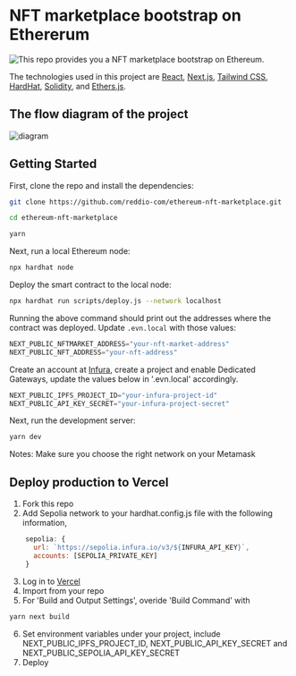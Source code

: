 # NFT marketplace bootstrap on Ethererum

![This repo provides you a NFT marketplace bootstrap on Ethereum.
](demo.png)

The technologies used in this project are [React](https://reactjs.org/), [Next.js](https://nextjs.org/), [Tailwind CSS](https://tailwindcss.com/), [HardHat](https://hardhat.org/), [Solidity](https://docs.soliditylang.org/en/v0.8.5/), and [Ethers.js](https://docs.ethers.io/v5/).

## The flow diagram of the project
![diagram
](diagram.png)

## Getting Started

First, clone the repo and install the dependencies:

```sh
git clone https://github.com/reddio-com/ethereum-nft-marketplace.git
```

```sh
cd ethereum-nft-marketplace
```

```sh
yarn
```

Next, run a local Ethereum node:

```sh
npx hardhat node
```

Deploy the smart contract to the local node:

```sh
npx hardhat run scripts/deploy.js --network localhost
```

Running the above command should print out the addresses where the contract was deployed. Update `.evn.local` with those values:

```javascript
NEXT_PUBLIC_NFTMARKET_ADDRESS="your-nft-market-address"
NEXT_PUBLIC_NFT_ADDRESS="your-nft-address"
```

Create an account at [Infura](https://www.infura.io/), create a project and enable Dedicated Gateways, update the values below in '.evn.local' accordingly.

```javascript
NEXT_PUBLIC_IPFS_PROJECT_ID="your-infura-project-id"
NEXT_PUBLIC_API_KEY_SECRET="your-infura-project-secret"
```

Next, run the development server:

```bash
yarn dev
```

Notes: Make sure you choose the right network on your Metamask

## Deploy production to Vercel

1. Fork this repo
2. Add Sepolia network to your hardhat.config.js file with the following information,
```javascript
    sepolia: {
      url: `https://sepolia.infura.io/v3/${INFURA_API_KEY}`,
      accounts: [SEPOLIA_PRIVATE_KEY]
    }
```
3. Log in to [Vercel](https://vercel.com/)
4. Import from your repo
5. For 'Build and Output Settings', overide 'Build Command' with
```bash
yarn next build
```
6. Set environment variables under your project, include NEXT_PUBLIC_IPFS_PROJECT_ID, NEXT_PUBLIC_API_KEY_SECRET and NEXT_PUBLIC_SEPOLIA_API_KEY_SECRET
7. Deploy

